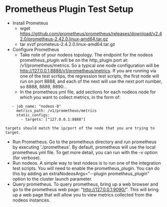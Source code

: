 # Prometheus Plugin Test Setup

* Install Prometeus 
  * wget https://github.com/prometheus/prometheus/releases/download/v2.42.0/prometheus-2.42.0.linux-amd64.tar.gz
  * tar xvzf prometeus-2.4.2.0.linux-amd64.tar.gz
* Configure Prometheus
  * Take note of your nodeos topology.  The endpoint for the nodeos prometheus_plugin will be on the http_plugin port at:
    /v1/prometheus/metrics. So a typical one node configuration
    will be http://127.0.0.1:8888/v1/prometheus/metrics.  If you are running via one of the test scrtips, the regression
    test scripts, the first node will run on port 8888, and each of the next will use the next port number, so 
    8888, 8889, 8890...
  * In the prometheus.yml file, add sections for each nodeos node for which you want to collect metrics, in the form of:
   
```YML
   - job_name: "nodeos-0"
     metrics_path: /v1/prometheus/metrics
     static_configs:
       - targets: ["127.0.0.1:8888"]
```

    targets should match the ip/port of the node that you are trying to target.
* Run Prometheus.  Go to the prometheus directory and run prometheus by executing './prometheus'.  By default,
  prometheus will use the local prometheus.yml file.  To get more detail, you can run with the -v option (for verbose).
* Run nodeos.  A simple way to test nodeos is to run one of the integration test scripts.  You will need to
  enable the prometheus_plugin.  You can do this by adding an extraNodeosArgs="--plugin prometheus_plugin" option
  to the cluster launch parameter.
* Query prometheus.  To query prometheus, bring up a web browser and go to the prometheus web page:
  "http://127.0.0.1:9090/".  This will bring up a web page that will allow you to view metrics collected
  from the nodeos instances.

   

